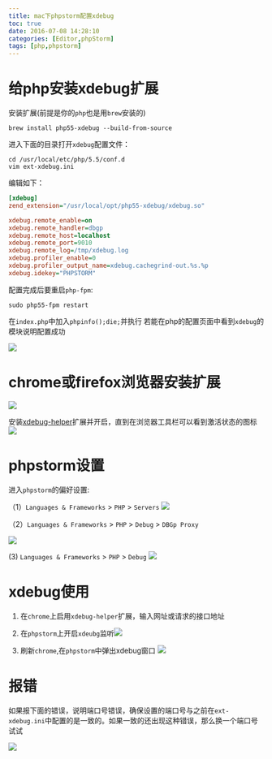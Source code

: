 ```yaml
---
title: mac下phpstorm配置xdebug
toc: true
date: 2016-07-08 14:28:10
categories: [Editor,phpStorm]
tags: [php,phpstorm]
---
```


# 给php安装xdebug扩展
安装扩展(前提是你的`php`也是用`brew`安装的)

``` shell
brew install php55-xdebug --build-from-source
```

进入下面的目录打开`xdebug`配置文件：
``` shell
cd /usr/local/etc/php/5.5/conf.d
vim ext-xdebug.ini
```

编辑如下：


``` ini
[xdebug]
zend_extension="/usr/local/opt/php55-xdebug/xdebug.so"

xdebug.remote_enable=on
xdebug.remote_handler=dbgp
xdebug.remote_host=localhost
xdebug.remote_port=9010
xdebug.remote_log=/tmp/xdebug.log
xdebug.profiler_enable=0
xdebug.profiler_output_name=xdebug.cachegrind-out.%s.%p
xdebug.idekey="PHPSTORM"
```

配置完成后要重启`php-fpm`:

<!--more-->

``` shell
sudo php55-fpm restart
```
在`index.php`中加入`phpinfo();die;`并执行
若能在php的配置页面中看到`xdebug`的模块说明配置成功

![](http://o9xbyqajf.bkt.clouddn.com/images/1467959560969.png)


# chrome或firefox浏览器安装扩展
![](http://o9xbyqajf.bkt.clouddn.com/images/1467962586560.png)

安装[xdebug-helper](https://chrome.google.com/webstore/detail/xdebug-helper/eadndfjplgieldjbigjakmdgkmoaaaoc?hl=zh-CN)扩展并开启，直到在浏览器工具栏可以看到激活状态的图标
![](http://o9xbyqajf.bkt.clouddn.com/images/1467962624678.png)

# phpstorm设置
进入`phpstorm`的偏好设置:

（1）`Languages & Frameworks` > `PHP` > `Servers`
![](http://o9xbyqajf.bkt.clouddn.com/images/1467962809444.png)

（2）`Languages & Frameworks` > `PHP` > `Debug` > `DBGp Proxy`

![](http://o9xbyqajf.bkt.clouddn.com/images/1467962870171.png)

 (3) `Languages & Frameworks` > `PHP` > `Debug`
 ![](http://o9xbyqajf.bkt.clouddn.com/images/1467962941842.png)


# xdebug使用

1. 在`chrome`上启用`xdebug-helper`扩展，输入网址或请求的接口地址
2. 在`phpstorm`上开启`xdeubg`监听![](http://o9xbyqajf.bkt.clouddn.com/images/1467963645152.png)

3. 刷新`chrome`,在`phpstorm`中弹出xdebug窗口
![](http://o9xbyqajf.bkt.clouddn.com/images/1467964084194.png)



# 报错
如果报下面的错误，说明端口号错误，确保设置的端口号与之前在`ext-xdebug.ini`中配置的是一致的。如果一致的还出现这种错误，那么换一个端口号试试

![](http://o9xbyqajf.bkt.clouddn.com/images/1467960299385.png)
